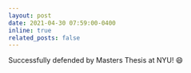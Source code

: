```yaml
---
layout: post
date: 2021-04-30 07:59:00-0400
inline: true
related_posts: false
---
```


Successfully defended by Masters Thesis at NYU! :smile: 
